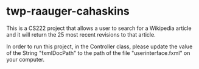 # twp-raauger-cahaskins
This is a CS222 project that allows a user to search for a Wikipedia article and it will return the 25 most recent revisions to that article. 

In order to run this project, in the Controller class, please update the value of the String "fxmlDocPath" to the path of the file "userinterface.fxml" on your computer.

